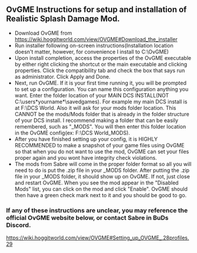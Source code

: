 ## OvGME Instructions for setup and installation of Realistic Splash Damage Mod.

* Download OvGME from https://wiki.hoggitworld.com/view/OVGME#Download_the_installer
* Run installer following on-screen instructions(Installation location doesn't matter, however, for convenience I install to C:\OvGME)
* Upon install completion, access the properties of the OvGME executable by either right clicking the shortcut or the main executable and clicking properties. Click the compatibility tab and check the box that says run as administrator. Click Apply and Done.
* Next, run OvGME. If it is your first time running it, you will be prompted to set up a configuration. You can name this configuration anything you want. Enter the folder location of your MAIN DCS INSTALL(NOT C:\users\*yourname*\savedgames). For example my main DCS install is at F:\DCS World. Also it will ask for your mods folder location. This CANNOT be the mods/Mods folder that is already in the folder structure of your DCS install. I recommend making a folder that can be easily remembered, such as "\_MODS". You will then enter this folder location in the OvGME config(ex: F:\DCS World\_MODS).
* After you have finished setting up your config, it is HIGHLY RECOMMENDED to make a snapshot of your game files using OvGME so that when you do not want to use the mod, OvGME can set your files proper again and you wont have integrity check violations.
* The mods from Sabre will come in the proper folder format so all you will need to do is put the .zip file in your \_MODS folder. After putting the .zip file in your \_MODS folder, it should show up on OvGME. If not, just close and restart OvGME. When you see the mod appear in the "Disabled Mods" list, you can click on the mod and click "Enable". OvGME should then have a green check mark next to it and you should be good to go.

### If any of these instructions are unclear, you may reference the official OvGME website below, or contact Sabre in BuDs Discord.

https://wiki.hoggitworld.com/view/OVGME#Setting_up_OVGME_.28profiles.29
